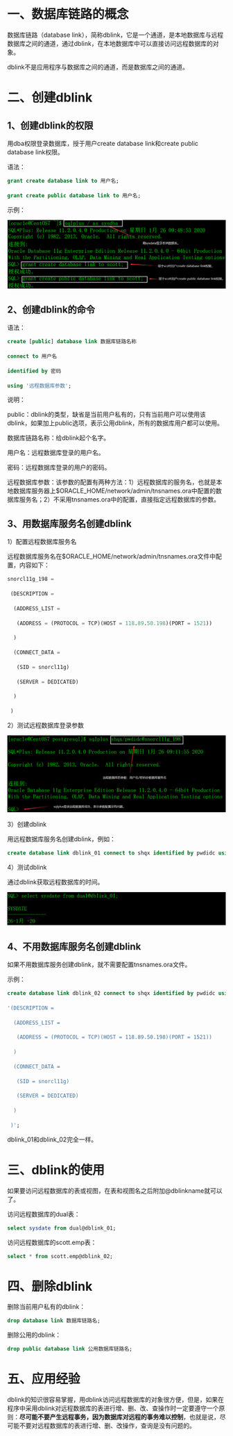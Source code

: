 # 一、数据库链路的概念

数据库链路（database link），简称dblink，它是一个通道，是本地数据库与远程数据库之间的通道，通过dblink，在本地数据库中可以直接访问远程数据库的对象。

dblink不是应用程序与数据库之间的通道，而是数据库之间的通道。

# 二、创建dblink

## 1、创建dblink的权限

用dba权限登录数据库，授于用户create database link和create public database link权限。

语法：

```sql
grant create database link to 用户名;

grant create public database link to 用户名;
```

示例：

![](./img/160.png)

## 2、创建dblink的命令

语法：

```sql
create [public] database link 数据库链路名称

connect to 用户名

identified by 密码

using '远程数据库参数';
```

说明：

public：dblink的类型，缺省是当前用户私有的，只有当前用户可以使用该dblink，如果加上public选项，表示公用dblink，所有的数据库用户都可以使用。

数据库链路名称：给dblink起个名字。

用户名：远程数据库登录的用户名。

密码：远程数据库登录的用户的密码。

远程数据库参数：该参数的配置有两种方法：1）远程数据库的服务名，也就是本地数据库服务器上$ORACLE_HOME/network/admin/tnsnames.ora中配置的数据库服务名；2）不采用tnsnames.ora中的配置，直接指定远程数据库的参数。

## 3、用数据库服务名创建dblink

1）配置远程数据库服务名

远程数据库服务名在$ORACLE_HOME/network/admin/tnsnames.ora文件中配置，内容如下：

```sql
snorcl11g_198 =

 (DESCRIPTION =

  (ADDRESS_LIST =

   (ADDRESS = (PROTOCOL = TCP)(HOST = 118.89.50.198)(PORT = 1521))

  )

  (CONNECT_DATA =

   (SID = snorcl11g)

   (SERVER = DEDICATED)

  )

 )
```

2）测试远程数据库登录参数

 ![](./img/161.png)

3）创建dblink

用远程数据库服务名创建dblink，例如：

```sql
create database link dblink_01 connect to shqx identified by pwdidc using 'snorcl11g_198';
```

4）测试dblink

通过dblink获取远程数据库的时间。

 ![](./img/162.png)

## 4、不用数据库服务名创建dblink

如果不用数据库服务创建dblink，就不需要配置tnsnames.ora文件。

示例：

```sql
create database link dblink_02 connect to shqx identified by pwdidc using

'(DESCRIPTION =

  (ADDRESS_LIST =

   (ADDRESS = (PROTOCOL = TCP)(HOST = 118.89.50.198)(PORT = 1521))

  )

  (CONNECT_DATA =

   (SID = snorcl11g)

   (SERVER = DEDICATED)

  )

 )';
```

dblink_01和dblink_02完全一样。

# 三、dblink的使用

如果要访问远程数据库的表或视图，在表和视图名之后附加@dblinkname就可以了。

访问远程数据库的dual表：

```sql
select sysdate from dual@dblink_01;
```

访问远程数据库的scott.emp表：

```sql
select * from scott.emp@dblink_02;
```

# 四、删除dblink

删除当前用户私有的dblink：

```sql
drop database link 数据库链路名;
```

删除公用的dblink：

```sql
drop public database link 公用数据库链路名;
```

# 五、应用经验

dblink的知识很容易掌握，用dblink访问远程数据库的对象很方便，但是，如果在程序中采用dblink对远程数据库的表进行增、删、改、查操作时一定要遵守一个原则：**尽可能不要产生远程事务，因为数据库对远程的事务难以控制**，也就是说，尽可能不要对远程数据库的表进行增、删、改操作，查询是没有问题的。
